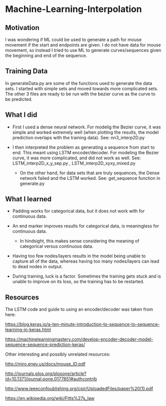 # Machine-Learning-Interpolation


## Motivation
I was wondering if ML could be used to generate a path for mouse movement if the start and endpoints are given. I do not have data for mouse movement, so instead I tried to use ML to generate curves/sequences given the beginning and end of the sequence.

## Training Data
In generateData.py are some of the functions used to generate the data sets. I started with simple sets and moved towards more complicated sets. The other 3 files are ready to be run with the bezier curve as the curve to be predicted. 

## What I did
- First I used a dense neural network.  For modelig the Bezier curve, it was simple and worked extremely well (when plotting the results, the model prediction overlaps with the training data). See: nn3_interp2D.py

- I then interpreted the problem as generating a sequence from start to end. This meant using LSTM encoder/decoder. For modeling the Bezier curve, it was more complicated, and did not work as well. See: LSTM_interp2D_x_y_sep.py , LSTM_interp2D_xyxy_mixed.py
  - On the other hand, for data sets that are truly sequences, the Dense network failed and the LSTM worked. See: get_sequence function in generate.py

## What I learned
- Padding works for categorical data, but it does not work with for continuous data. 

- An end marker improves results for categorical data, is meaningless for continuous data. 

  - In hindsight, this makes sense considering the meaning of categorical versus continuous data. 
  
- Having too few nodes/layers results in the model being unable to capture all of the data, whereas having too many nodes/layers can lead to dead nodes in output.

- During training, luck is a factor. Sometimes the training gets stuck and is unable to improve on its loss, so the training has to be restarted.

## Resources
The LSTM code and guide to using an encoder/decoder was taken from here:

https://blog.keras.io/a-ten-minute-introduction-to-sequence-to-sequence-learning-in-keras.html

https://machinelearningmastery.com/develop-encoder-decoder-model-sequence-sequence-prediction-keras/

Other interesting and possibly unrelated resources:

http://miro.enev.us/docs/mouse_ID.pdf

http://journals.plos.org/plosone/article?id=10.1371/journal.pone.0177851#authcontrib

http://www.ieeeconfpublishing.org/cpir/UploadedFiles/paper%20(1).pdf

https://en.wikipedia.org/wiki/Fitts%27s_law
